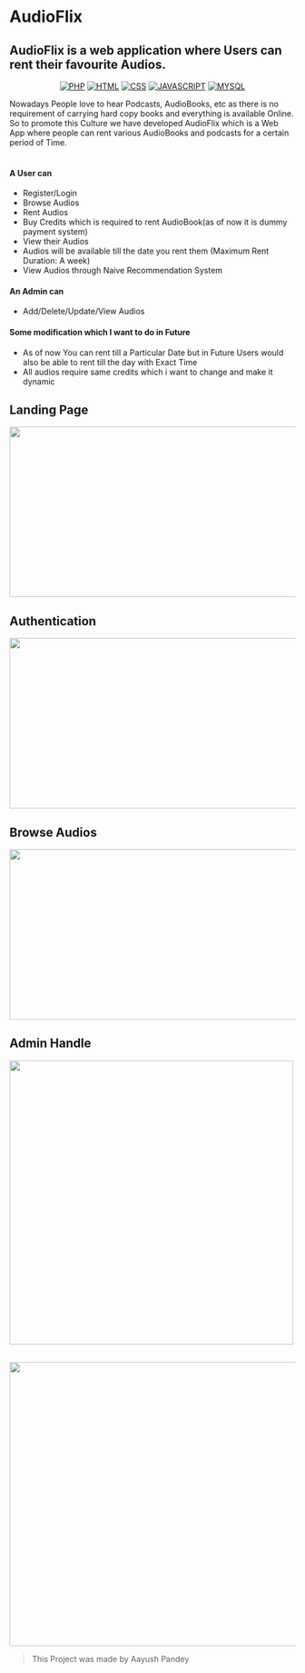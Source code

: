 # AudioFlix 
## AudioFlix is a web application where Users can rent their favourite Audios.
<div align="center" > 
  
[![PHP](https://img.shields.io/badge/PHP-%5B8.1.1%5D-blue)](https://php.org/)
[![HTML](https://img.shields.io/badge/HTML-%5BHTML5%5D-redht)](https://html.com/)
[![CSS](https://img.shields.io/badge/CSS-%5BCSS3%5D-blue)](https://developer.mozilla.org/en-US/docs/Web/CSS)
[![JAVASCRIPT](https://img.shields.io/badge/JAVASCRIPT-%5BV8%5D-yellow)](https://www.javascript.com/)
[![MYSQL](https://img.shields.io/badge/MYSQL-%5B8.0.29%5D-red)](https://www.mysql.com/)

</div>

Nowadays People love to hear Podcasts, AudioBooks, etc as there is no requirement of carrying hard copy books and everything is available Online. 
So to promote this Culture we have developed AudioFlix which is a Web App where people can rent various AudioBooks and podcasts for a certain period of Time.<br><br>
#### A User can
- Register/Login
- Browse Audios
- Rent Audios
- Buy Credits which is required to rent AudioBook(as of now it is dummy payment system)
- View their Audios
- Audios will be available till the date you rent them (Maximum Rent Duration: A week)
- View Audios through Naive Recommendation System

#### An Admin can
- Add/Delete/Update/View Audios

#### Some modification which I want to do in Future
- As of now You can rent till a Particular Date but in Future Users would also be able to rent till the day with Exact Time 
- All audios require same credits which i want to change and make it dynamic
## Landing Page

<img src="https://user-images.githubusercontent.com/83156674/180029959-a229a122-0286-4206-a388-07b96203cb35.png" width="700" height="300" />

## Authentication

<img src="https://user-images.githubusercontent.com/83156674/180030822-7169b9e2-df58-460f-81ec-eaf5ea4bd756.png" width="700" height="300"/>

## Browse Audios

<img src="https://user-images.githubusercontent.com/83156674/180031334-7d19fe67-486a-4fcf-a50f-1c25b787be4f.png" width="700" height="300"/>

## Admin Handle

<img src="https://user-images.githubusercontent.com/83156674/180032046-1179aa4c-b0d9-49d4-9ce6-2a0e31b6a685.png" width="500" height="500"/><br><br>

<img src="https://user-images.githubusercontent.com/83156674/180032709-05a7888b-d908-421d-81cd-f043b5ea1a36.png" width="750" height="500"/>

> This Project was made by Aayush Pandey
